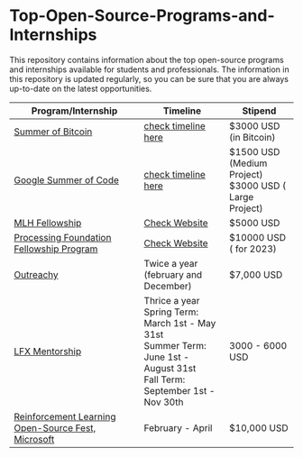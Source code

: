 # Top-Open-Source-Programs-and-Internships
This repository contains information about the top open-source programs and internships available for students and professionals. The information in this repository is updated regularly, so you can be sure that you are always up-to-date on the latest opportunities.

| Program/Internship | Timeline | Stipend |
| --- | --- | --- |
| [Summer of Bitcoin](https://www.summerofbitcoin.org/) | [check timeline here]([https://developers.google.com/open-source/gsoc/timeline](https://www.summerofbitcoin.org/how-it-works/#timeline)) | $3000 USD (in Bitcoin) |
| [Google Summer of Code](https://summerofcode.withgoogle.com/) | [check timeline here](https://developers.google.com/open-source/gsoc/timeline) | $1500 USD (Medium Project) <br> $3000 USD ( Large Project) |
| [MLH Fellowship](https://fellowship.mlh.io/) | [Check Website](https://fellowship.mlh.io/programs/open-source) | $5000 USD |
| [Processing Foundation Fellowship Program](https://processingfoundation.org/fellowships) | [Check Website](https://processingfoundation.org/fellowships) | $10000 USD ( for 2023) |
| [Outreachy](https://www.outreachy.org/) |  Twice a year (february and December) | $7,000 USD |
| [LFX Mentorship](https://lfx.linuxfoundation.org/tools/mentorship/) | Thrice a year <br>Spring Term: March 1st - May 31st<br>Summer Term: June 1st - August 31st<br>Fall Term: September 1st - Nov 30th| 3000 - 6000 USD |
| [Reinforcement Learning Open-Source Fest, Microsoft](https://www.microsoft.com/en-us/research/academic-program/rl-open-source-fest/) | February - April | $10,000 USD |



